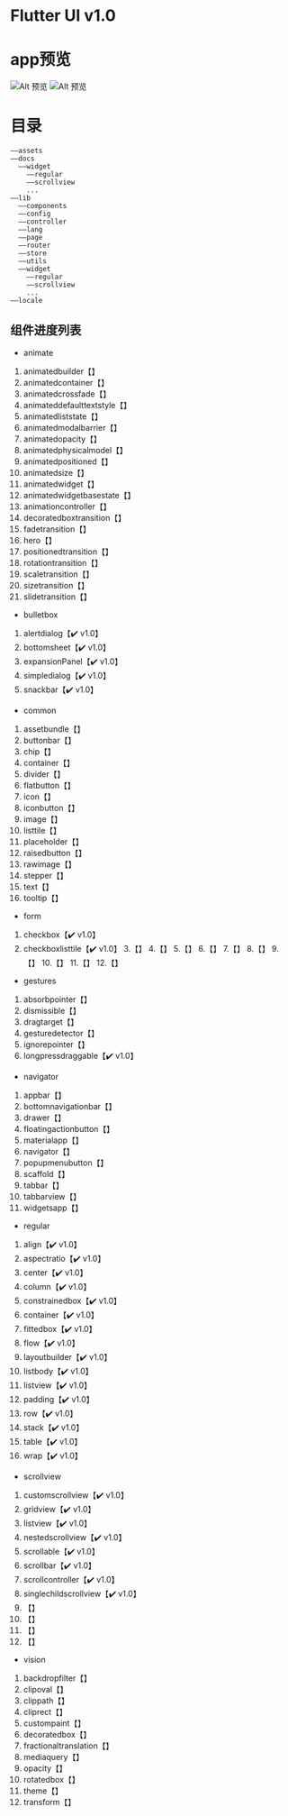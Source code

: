 # Flutter UI v1.0

# app预览

![Alt 预览](readme/flutter_ui2.gif)
![Alt 预览](readme/flutter_ui3.gif)


# 目录
```
——assets
——docs
  ——widget
    ——regular
    ——scrollview
    ...
——lib
  ——components
  ——config
  ——controller
  ——lang
  ——page
  ——router
  ——store
  ——utils
  ——widget
    ——regular
    ——scrollview
    ...
——locale
```

## 组件进度列表
- animate  
1.  animatedbuilder【】
2.  animatedcontainer【】
3.  animatedcrossfade【】
4.  animateddefaulttextstyle【】
5.  animatedliststate【】
6.  animatedmodalbarrier【】
7.  animatedopacity【】
8.  animatedphysicalmodel【】
9.  animatedpositioned【】
10. animatedsize【】
11. animatedwidget【】
12. animatedwidgetbasestate【】
13. animationcontroller【】
14. decoratedboxtransition【】
15. fadetransition【】
16. hero【】
17. positionedtransition【】
18. rotationtransition【】
19. scaletransition【】
20. sizetransition【】
20. slidetransition【】
- bulletbox
1.  alertdialog【✔️ v1.0】
2.  bottomsheet【✔️ v1.0】
3.  expansionPanel【✔️ v1.0】
4.  simpledialog【✔️ v1.0】
5.  snackbar【✔️ v1.0】
- common
1.  assetbundle【】
2.  buttonbar【】
3.  chip【】
4.  container【】
5.  divider【】
6.  flatbutton【】
7.  icon【】
8.  iconbutton【】
9.  image【】
10. listtile【】
11. placeholder【】
12. raisedbutton【】
13. rawimage【】
14. stepper【】
15. text【】
16. tooltip【】
- form
1.  checkbox【✔️ v1.0】
2.  checkboxlisttile【✔️ v1.0】
3.【】
4.【】
5.【】
6.【】
7.【】
8.【】
9.【】
10.【】
11.【】
12.【】
- gestures
1.  absorbpointer【】
2.  dismissible【】
3.  dragtarget【】
4.  gesturedetector【】
5.  ignorepointer【】
6.  longpressdraggable【✔️ v1.0】
- navigator
1.  appbar【】
2.  bottomnavigationbar【】
3.  drawer【】
4.  floatingactionbutton【】
5.  materialapp【】
6.  navigator【】
7.  popupmenubutton【】
8.  scaffold【】
9.  tabbar【】
10. tabbarview【】
11. widgetsapp【】
- regular
1.  align【✔️ v1.0】
2.  aspectratio【✔️ v1.0】
3.  center【✔️ v1.0】
4.  column【✔️ v1.0】
5.  constrainedbox【✔️ v1.0】
6.  container【✔️ v1.0】
7.  fittedbox【✔️ v1.0】
8.  flow【✔️ v1.0】
9.  layoutbuilder【✔️ v1.0】
10. listbody【✔️ v1.0】
11. listview【✔️ v1.0】
12. padding【✔️ v1.0】
13. row【✔️ v1.0】
14. stack【✔️ v1.0】
15. table【✔️ v1.0】
16. wrap【✔️ v1.0】
- scrollview
1.  customscrollview【✔️ v1.0】
2.  gridview【✔️ v1.0】
3.  listview【✔️ v1.0】
4.  nestedscrollview【✔️ v1.0】
5.  scrollable【✔️ v1.0】
6.  scrollbar【✔️ v1.0】
7.  scrollcontroller【✔️ v1.0】
8.  singlechildscrollview【✔️ v1.0】
9.  【】
10. 【】
11. 【】
12. 【】
- vision
1.  backdropfilter【】
2.  clipoval【】
3.  clippath【】
4.  cliprect【】
5.  custompaint【】
6.  decoratedbox【】
7.  fractionaltranslation【】
8.  mediaquery【】
9.  opacity【】
10. rotatedbox【】
11. theme【】
12. transform【】